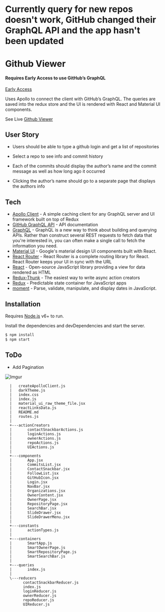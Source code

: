 # Currently query for new repos doesn't work, GitHub changed their GraphQL API and the app hasn't been updated
# Github Viewer

#### Requires Early Access to use GitHub’s GraphQL
[Early Access](https://developer.github.com/early-access/)

Uses Apollo to connect the client with GitHub’s GraphQL. The queries are saved into the redux store and the UI is rendered with React and Material UI components.

See Live [Github Viewer](https://chriswiles.github.io/githubViewer)


## User Story

* Users should be able to type a github login and get a list of repositories

* Select a repo to see info and commit history

* Each of the commits should display the author’s name and the commit message as well as how long ago it occurred

* Clicking the author’s name should go to a separate page that displays the authors info

## Tech

- [Apollo Client](http://docs.apollostack.com/apollo-client/) - A simple caching client for any GraphQL server and UI framework built on top of Redux
- [GitHub GraphQL API](https://developer.github.com/early-access/graphql/) - API documentation
- [GraphQL](http://graphql.org/) - GraphQL is a new way to think about building and querying APIs. Rather than construct several REST requests to fetch data that you're interested in, you can often make a single call to fetch the information you need.
- [Material UI](http://www.material-ui.com/) - Google's material design UI components built with React.
- [React Router](https://github.com/ReactTraining/react-router/tree/master/docs) - React Router is a complete routing library for React. React Router keeps your UI in sync with the URL
- [React](https://facebook.github.io/react/docs/getting-started.html) - Open-source JavaScript library providing a view for data rendered as HTML
- [Redux-Thunk](https://github.com/gaearon/redux-thunk) - The easiest way to write async action creators
- [Redux](https://github.com/reactjs/redux) - Predictable state container for JavaScript apps
- [moment](http://momentjs.com/) - Parse, validate, manipulate, and display dates in JavaScript.

## Installation

Requires [Node.js](https://nodejs.org/) v6+ to run.

Install the dependencies and devDependencies and start the server.

```sh
$ npm install
$ npm start
```
## ToDo
* Add Pagination

![Imgur](http://i.imgur.com/4o2p9q6.gif)

      |   createApolloClient.js
      |   darkTheme.js
      |   index.css
      |   index.js
      |   material_ui_raw_theme_file.jsx
      |   reactLinksData.js
      |   README.md
      |   routes.js
      |   
      +---actionCreators
      |       contactSnackbarActions.js
      |       loginActions.js
      |       ownerActions.js
      |       repoActions.js
      |       UIActions.js
      |       
      +---components
      |       App.jsx
      |       CommitsList.jsx
      |       ContactSnackbar.jsx
      |       FollowList.jsx
      |       GitHubIcon.jsx
      |       Login.jsx
      |       NavBar.jsx
      |       Organizations.jsx
      |       OwnerContent.jsx
      |       OwnerPage.jsx
      |       RepositoryPage.jsx
      |       SearchBar.jsx
      |       SlideDrawer.jsx
      |       SlideDrawerMenu.jsx
      |       
      +---constants
      |       actionTypes.js
      |       
      +---containers
      |       SmartApp.js
      |       SmartOwnerPage.js
      |       SmartRepositoryPage.js
      |       SmartSearchBar.js
      |       
      +---queries
      |       index.js
      |       
      \---reducers
            contactSnackbarReducer.js
            index.js
            loginReducer.js
            ownerReducer.js
            repoReducer.js
            UIReducer.js

